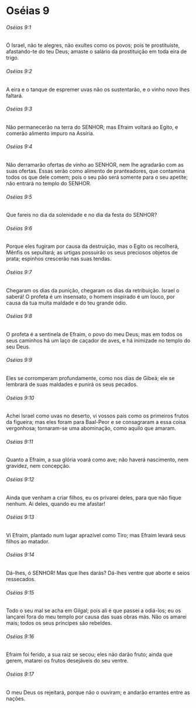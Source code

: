 # Oséias 9

###### Oséias 9:1

Ó Israel, não te alegres, não exultes como os povos; pois te prostituíste, afastando-te do teu Deus; amaste o salário da prostituição em toda eira de trigo.

###### Oséias 9:2

A eira e o tanque de espremer uvas não os sustentarão, e o vinho novo lhes faltará.

###### Oséias 9:3

Não permanecerão na terra do SENHOR; mas Efraim voltará ao Egito, e comerão alimento impuro na Assíria.

###### Oséias 9:4

Não derramarão ofertas de vinho ao SENHOR, nem lhe agradarão com as suas ofertas. Essas serão como alimento de pranteadores, que contamina todos os que dele comem; pois o seu pão será somente para o seu apetite; não entrará no templo do SENHOR.

###### Oséias 9:5

Que fareis no dia da solenidade e no dia da festa do SENHOR?

###### Oséias 9:6

Porque eles fugiram por causa da destruição, mas o Egito os recolherá, Mênfis os sepultará; as urtigas possuirão os seus preciosos objetos de prata; espinhos crescerão nas suas tendas.

###### Oséias 9:7

Chegaram os dias da punição, chegaram os dias da retribuição. Israel o saberá! O profeta é um insensato, o homem inspirado é um louco, por causa da tua muita maldade e do teu grande ódio.

###### Oséias 9:8

O profeta é a sentinela de Efraim, o povo do meu Deus; mas em todos os seus caminhos há um laço de caçador de aves, e há inimizade no templo do seu Deus.

###### Oséias 9:9

Eles se corromperam profundamente, como nos dias de Gibeá; ele se lembrará de suas maldades e punirá os seus pecados.

###### Oséias 9:10

Achei Israel como uvas no deserto, vi vossos pais como os primeiros frutos da figueira; mas eles foram para Baal-Peor e se consagraram a essa coisa vergonhosa; tornaram-se uma abominação, como aquilo que amaram.

###### Oséias 9:11

Quanto a Efraim, a sua glória voará como ave; não haverá nascimento, nem gravidez, nem concepção.

###### Oséias 9:12

Ainda que venham a criar filhos, eu os privarei deles, para que não fique nenhum. Ai deles, quando eu me afastar!

###### Oséias 9:13

Vi Efraim, plantado num lugar aprazível como Tiro; mas Efraim levará seus filhos ao matador.

###### Oséias 9:14

Dá-lhes, ó SENHOR! Mas que lhes darás? Dá-lhes ventre que aborte e seios ressecados.

###### Oséias 9:15

Todo o seu mal se acha em Gilgal; pois ali é que passei a odiá-los; eu os lançarei fora do meu templo por causa das suas obras más. Não os amarei mais; todos os seus príncipes são rebeldes.

###### Oséias 9:16

Efraim foi ferido, a sua raiz se secou; eles não darão fruto; ainda que gerem, matarei os frutos desejáveis do seu ventre.

###### Oséias 9:17

O meu Deus os rejeitará, porque não o ouviram; e andarão errantes entre as nações.

